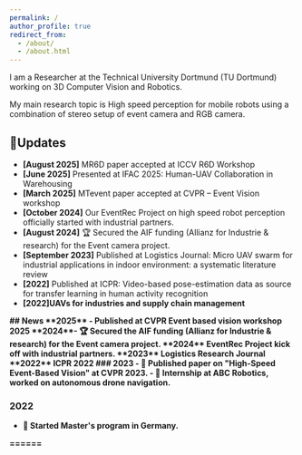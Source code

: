 ```yaml
---
permalink: /
author_profile: true
redirect_from: 
  - /about/
  - /about.html
---
```


I am a Researcher at the Technical University Dortmund (TU Dortmund) working on 3D Computer Vision and Robotics.  

My main research topic is High speed perception for mobile robots using a combination of stereo setup of event camera and RGB camera. 

## 📰Updates 

<ul class="medium">
<li><strong>[August 2025]</strong> MR6D paper accepted at ICCV R6D Workshop</li>
<li><strong>[June 2025]</strong> Presented at IFAC 2025: Human-UAV Collaboration in Warehousing</li>  
<li><strong>[March 2025]</strong> MTevent paper accepted at CVPR – Event Vision workshop</li>
<li><strong>[October 2024]</strong> Our EventRec Project on high speed robot perception officially started with industrial partners.</li>
<li><strong>[August 2024]</strong> 🏆 Secured the AIF funding (Allianz for Industrie & research) for the Event camera project.</li>
<li><strong>[September 2023]</strong> Published at Logistics Journal: Micro UAV swarm for industrial applications in indoor environment: a systematic literature review</li>
<li><strong>[2022]</strong> Published at ICPR: Video-based pose-estimation data as source for transfer learning in human activity recognition</li>
<li><strong>[2022]UAVs for industries and supply chain management</li>
  
</ul>
##  News
**2025** - Published at CVPR Event based vision workshop 2025
**2024**- 🏆 Secured the AIF funding (Allianz for Industrie & research) for the Event camera project.
**2024** EventRec Project kick off with industrial partners.
**2023** Logistics Research Journal
**2022** ICPR 2022
### 2023
- 📄 Published paper on "High-Speed Event-Based Vision" at CVPR 2023.
- 💼 Internship at ABC Robotics, worked on autonomous drone navigation.

### 2022
- 🚀 Started Master's program in Germany.

======

